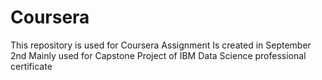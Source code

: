 # Coursera
This repository is used for Coursera Assignment
Is created in September 2nd
Mainly used for Capstone Project of IBM Data Science professional certificate
